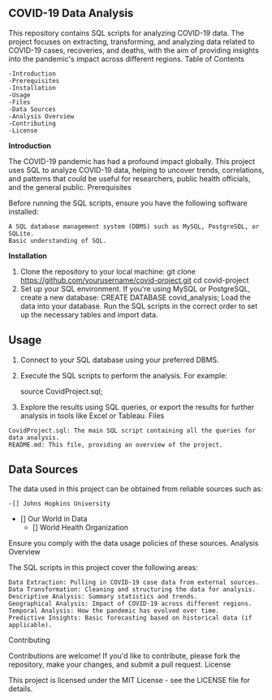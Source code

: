 ## COVID-19 Data Analysis

This repository contains SQL scripts for analyzing COVID-19 data. The project focuses on extracting, transforming, and analyzing data related to COVID-19 cases, recoveries, and deaths, with the aim of providing insights into the pandemic's impact across different regions.
Table of Contents

    -Introduction
    -Prerequisites
    -Installation
    -Usage
    -Files
    -Data Sources
    -Analysis Overview
    -Contributing
    -License

**Introduction**

The COVID-19 pandemic has had a profound impact globally. This project uses SQL to analyze COVID-19 data, helping to uncover trends, correlations, and patterns that could be useful for researchers, public health officials, and the general public.
Prerequisites

Before running the SQL scripts, ensure you have the following software installed:

    A SQL database management system (DBMS) such as MySQL, PostgreSQL, or SQLite.
    Basic understanding of SQL.

**Installation**

   1. Clone the repository to your local machine:
      git clone https://github.com/yourusername/covid-project.git
      cd covid-project
   2. Set up your SQL environment. If you're using MySQL or PostgreSQL, create a new database:
      CREATE DATABASE covid_analysis;
      Load the data into your database. Run the SQL scripts in the correct order to set up the necessary tables and import data.
## Usage

   1. Connect to your SQL database using your preferred DBMS.

   2. Execute the SQL scripts to perform the analysis. For example:

      source CovidProject.sql;
  3. Explore the results using SQL queries, or export the results for further analysis in tools like Excel or Tableau.
Files

    CovidProject.sql: The main SQL script containing all the queries for data analysis.
    README.md: This file, providing an overview of the project.

## Data Sources

The data used in this project can be obtained from reliable sources such as:

    -[] Johns Hopkins University
- []  Our World in Data
  - []  World Health Organization

Ensure you comply with the data usage policies of these sources.
Analysis Overview

The SQL scripts in this project cover the following areas:

    Data Extraction: Pulling in COVID-19 case data from external sources.
    Data Transformation: Cleaning and structuring the data for analysis.
    Descriptive Analysis: Summary statistics and trends.
    Geographical Analysis: Impact of COVID-19 across different regions.
    Temporal Analysis: How the pandemic has evolved over time.
    Predictive Insights: Basic forecasting based on historical data (if applicable).

Contributing

Contributions are welcome! If you'd like to contribute, please fork the repository, make your changes, and submit a pull request.
License

This project is licensed under the MIT License - see the LICENSE file for details.
